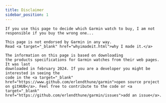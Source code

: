 ```yaml
---
title: Disclaimer
sidebar_position: 1
---
```

    If you use this page to decide which Garmin watch to buy, I am not responsible if you buy the wrong one...
    
    This page is not endorsed by Garmin in any way. 
    Read <a target="_blank" href="whyimadeit.html">why I made it.</a>

    The information on this page is based on downloading 
    the products specifications for Garmin watches from their web pages. It was last
    downloaded in february 2024. If you are a developer you might be interested in seeing the 
    code in the <a target="_blank" href="https://www.github.com/erlendthune/garmin">open source project on gitHUB</a>. Feel free to contribute to the code or <a target="_blank" href="https://github.com/erlendthune/garmin/issues">add an issue</a>.
